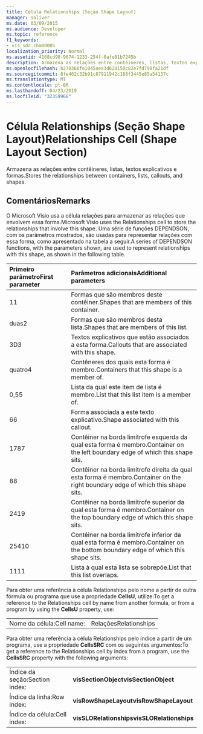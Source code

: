 ```yaml
---
title: Célula Relationships (Seção Shape Layout)
manager: soliver
ms.date: 03/09/2015
ms.audience: Developer
ms.topic: reference
f1_keywords:
- vis_sdr.chm80005
localization_priority: Normal
ms.assetid: 4168cd98-9674-1233-254f-0afe81b7245b
description: Armazena as relações entre contêineres, listas, textos explicativos e formas.
ms.openlocfilehash: b270366fe1045aea3d628150c82e7fd798fa21df
ms.sourcegitcommit: 8fe462c32b91c87911942c188f3445e85a54137c
ms.translationtype: MT
ms.contentlocale: pt-BR
ms.lasthandoff: 04/23/2019
ms.locfileid: "32359966"
---
```

# <a name="relationships-cell-shape-layout-section"></a><span data-ttu-id="8f1fd-103">Célula Relationships (Seção Shape Layout)</span><span class="sxs-lookup"><span data-stu-id="8f1fd-103">Relationships Cell (Shape Layout Section)</span></span>

<span data-ttu-id="8f1fd-104">Armazena as relações entre contêineres, listas, textos explicativos e formas.</span><span class="sxs-lookup"><span data-stu-id="8f1fd-104">Stores the relationships between containers, lists, callouts, and shapes.</span></span> 
  
## <a name="remarks"></a><span data-ttu-id="8f1fd-105">Comentários</span><span class="sxs-lookup"><span data-stu-id="8f1fd-105">Remarks</span></span>

 <span data-ttu-id="8f1fd-106">O Microsoft Visio usa a célula relações para armazenar as relações que envolvem essa forma.</span><span class="sxs-lookup"><span data-stu-id="8f1fd-106">Microsoft Visio uses the Relationships cell to store the relationships that involve this shape.</span></span> <span data-ttu-id="8f1fd-107">Uma série de funções DEPENDSON, com os parâmetros mostrados, são usadas para representar relações com essa forma, como apresentado na tabela a seguir.</span><span class="sxs-lookup"><span data-stu-id="8f1fd-107">A series of DEPENDSON functions, with the parameters shown, are used to represent relationships with this shape, as shown in the following table.</span></span> 
  
|<span data-ttu-id="8f1fd-108">**Primeiro parâmetro**</span><span class="sxs-lookup"><span data-stu-id="8f1fd-108">**First parameter**</span></span>|<span data-ttu-id="8f1fd-109">**Parâmetros adicionais**</span><span class="sxs-lookup"><span data-stu-id="8f1fd-109">**Additional parameters**</span></span>|
|:-----|:-----|
|<span data-ttu-id="8f1fd-110">1</span><span class="sxs-lookup"><span data-stu-id="8f1fd-110">1</span></span>  <br/> |<span data-ttu-id="8f1fd-111">Formas que são membros deste contêiner.</span><span class="sxs-lookup"><span data-stu-id="8f1fd-111">Shapes that are members of this container.</span></span>  <br/> |
|<span data-ttu-id="8f1fd-112">duas</span><span class="sxs-lookup"><span data-stu-id="8f1fd-112">2</span></span>  <br/> |<span data-ttu-id="8f1fd-113">Formas que são membros desta lista.</span><span class="sxs-lookup"><span data-stu-id="8f1fd-113">Shapes that are members of this list.</span></span>  <br/> |
|<span data-ttu-id="8f1fd-114">3D</span><span class="sxs-lookup"><span data-stu-id="8f1fd-114">3</span></span>  <br/> |<span data-ttu-id="8f1fd-115">Textos explicativos que estão associados a esta forma.</span><span class="sxs-lookup"><span data-stu-id="8f1fd-115">Callouts that are associated with this shape.</span></span>  <br/> |
|<span data-ttu-id="8f1fd-116">quatro</span><span class="sxs-lookup"><span data-stu-id="8f1fd-116">4</span></span>  <br/> |<span data-ttu-id="8f1fd-117">Contêneres dos quais esta forma é membro.</span><span class="sxs-lookup"><span data-stu-id="8f1fd-117">Containers that this shape is a member of.</span></span>  <br/> |
|<span data-ttu-id="8f1fd-118">0,5</span><span class="sxs-lookup"><span data-stu-id="8f1fd-118">5</span></span>  <br/> |<span data-ttu-id="8f1fd-119">Lista da qual este item de lista é membro.</span><span class="sxs-lookup"><span data-stu-id="8f1fd-119">List that this list item is a member of.</span></span>  <br/> |
|<span data-ttu-id="8f1fd-120">6</span><span class="sxs-lookup"><span data-stu-id="8f1fd-120">6</span></span>  <br/> |<span data-ttu-id="8f1fd-121">Forma associada a este texto explicativo.</span><span class="sxs-lookup"><span data-stu-id="8f1fd-121">Shape associated with this callout.</span></span>  <br/> |
|<span data-ttu-id="8f1fd-122">178</span><span class="sxs-lookup"><span data-stu-id="8f1fd-122">7</span></span>  <br/> |<span data-ttu-id="8f1fd-123">Contêiner na borda limítrofe esquerda da qual esta forma é membro.</span><span class="sxs-lookup"><span data-stu-id="8f1fd-123">Container on the left boundary edge of which this shape sits.</span></span>  <br/> |
|<span data-ttu-id="8f1fd-124">8</span><span class="sxs-lookup"><span data-stu-id="8f1fd-124">8</span></span>  <br/> |<span data-ttu-id="8f1fd-125">Contêiner na borda limítrofe direita da qual esta forma é membro.</span><span class="sxs-lookup"><span data-stu-id="8f1fd-125">Container on the right boundary edge of which this shape sits.</span></span>  <br/> |
|<span data-ttu-id="8f1fd-126">241</span><span class="sxs-lookup"><span data-stu-id="8f1fd-126">9</span></span>  <br/> |<span data-ttu-id="8f1fd-127">Contêiner na borda limítrofe superior da qual esta forma é membro.</span><span class="sxs-lookup"><span data-stu-id="8f1fd-127">Container on the top boundary edge of which this shape sits.</span></span>  <br/> |
|<span data-ttu-id="8f1fd-128">254</span><span class="sxs-lookup"><span data-stu-id="8f1fd-128">10</span></span>  <br/> |<span data-ttu-id="8f1fd-129">Contêiner na borda limítrofe inferior da qual esta forma é membro.</span><span class="sxs-lookup"><span data-stu-id="8f1fd-129">Container on the bottom boundary edge of which this shape sits.</span></span>  <br/> |
|<span data-ttu-id="8f1fd-130">11</span><span class="sxs-lookup"><span data-stu-id="8f1fd-130">11</span></span>  <br/> |<span data-ttu-id="8f1fd-131">Lista à qual esta lista se sobrepõe.</span><span class="sxs-lookup"><span data-stu-id="8f1fd-131">List that this list overlaps.</span></span>  <br/> |
   
<span data-ttu-id="8f1fd-132">Para obter uma referência à célula Relationships pelo nome a partir de outra fórmula ou programa que use a propriedade **CellsU**, utilize:</span><span class="sxs-lookup"><span data-stu-id="8f1fd-132">To get a reference to the Relationships cell by name from another formula, or from a program by using the **CellsU** property, use:</span></span> 
  
|||
|:-----|:-----|
|<span data-ttu-id="8f1fd-133">Nome da célula:</span><span class="sxs-lookup"><span data-stu-id="8f1fd-133">Cell name:</span></span>  <br/> |<span data-ttu-id="8f1fd-134">Relações</span><span class="sxs-lookup"><span data-stu-id="8f1fd-134">Relationships</span></span>  <br/> |
   
<span data-ttu-id="8f1fd-135">Para obter uma referência à célula Relationships pelo índice a partir de um programa, use a propriedade **CellsSRC** com os seguintes argumentos:</span><span class="sxs-lookup"><span data-stu-id="8f1fd-135">To get a reference to the Relationships cell by index from a program, use the **CellsSRC** property with the following arguments:</span></span> 
  
|||
|:-----|:-----|
|<span data-ttu-id="8f1fd-136">Índice da seção:</span><span class="sxs-lookup"><span data-stu-id="8f1fd-136">Section index:</span></span>  <br/> |<span data-ttu-id="8f1fd-137">**visSectionObject**</span><span class="sxs-lookup"><span data-stu-id="8f1fd-137">**visSectionObject**</span></span> <br/> |
|<span data-ttu-id="8f1fd-138">Índice da linha:</span><span class="sxs-lookup"><span data-stu-id="8f1fd-138">Row index:</span></span>  <br/> |<span data-ttu-id="8f1fd-139">**visRowShapeLayout**</span><span class="sxs-lookup"><span data-stu-id="8f1fd-139">**visRowShapeLayout**</span></span> <br/> |
|<span data-ttu-id="8f1fd-140">Índice da célula:</span><span class="sxs-lookup"><span data-stu-id="8f1fd-140">Cell index:</span></span>  <br/> |<span data-ttu-id="8f1fd-141">**visSLORelationships**</span><span class="sxs-lookup"><span data-stu-id="8f1fd-141">**visSLORelationships**</span></span> <br/> |
   

